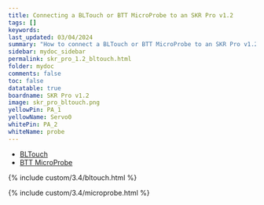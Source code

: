 ```yaml
---
title: Connecting a BLTouch or BTT MicroProbe to an SKR Pro v1.2
tags: []
keywords: 
last_updated: 03/04/2024
summary: "How to connect a BLTouch or BTT MicroProbe to an SKR Pro v1.2"
sidebar: mydoc_sidebar
permalink: skr_pro_1.2_bltouch.html
folder: mydoc
comments: false
toc: false
datatable: true
boardname: SKR Pro v1.2
image: skr_pro_bltouch.png
yellowPin: PA_1
yellowName: Servo0
whitePin: PA_2
whiteName: probe
---
```


<ul id="profileTabs" class="nav nav-tabs">
  <li class="active"><a class="noCrossRef" href="#bltouch" data-toggle="tab">BLTouch</a></li>  
	<li><a class="noCrossRef" href="#micro" data-toggle="tab">BTT MicroProbe</a></li>
</ul>
  <div class="tab-content">
<div role="tabpanel" class="tab-pane active" id="bltouch" markdown="1">

{% include custom/3.4/bltouch.html %}

</div>

<div role="tabpanel" class="tab-pane" id="micro" markdown="1">

{% include custom/3.4/microprobe.html %}

</div>

</div>
